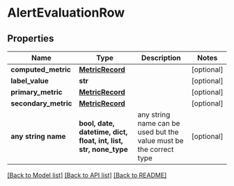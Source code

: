 # AlertEvaluationRow


## Properties
Name | Type | Description | Notes
------------ | ------------- | ------------- | -------------
**computed_metric** | [**MetricRecord**](MetricRecord.md) |  | [optional] 
**label_value** | **str** |  | [optional] 
**primary_metric** | [**MetricRecord**](MetricRecord.md) |  | [optional] 
**secondary_metric** | [**MetricRecord**](MetricRecord.md) |  | [optional] 
**any string name** | **bool, date, datetime, dict, float, int, list, str, none_type** | any string name can be used but the value must be the correct type | [optional]

[[Back to Model list]](../README.md#documentation-for-models) [[Back to API list]](../README.md#documentation-for-api-endpoints) [[Back to README]](../README.md)


